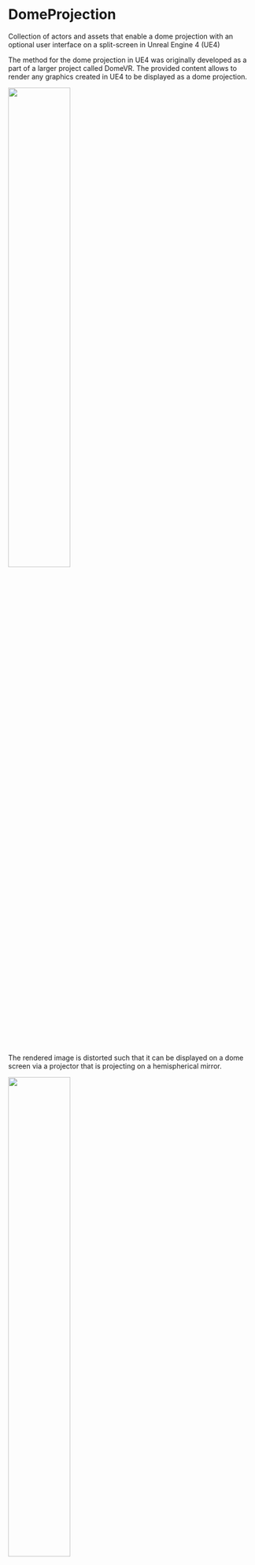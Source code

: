 # DomeProjection
Collection of actors and assets that enable a dome projection with an optional user interface on a split-screen in Unreal Engine 4 (UE4)

The method for the dome projection in UE4 was originally developed as a part of a larger project called DomeVR. The provided content allows to render any graphics created in UE4 to be displayed as a dome projection. 

<img src="https://user-images.githubusercontent.com/89643686/156333961-b0e31d52-c2f8-4093-9369-ee438dae598e.png" width=50% height=50%>

The rendered image is distorted such that it can be displayed on a dome screen via a projector that is projecting on a hemispherical mirror.

<img src="https://user-images.githubusercontent.com/89643686/156337394-db0663fe-2118-4e0e-a954-24ddfe37ab63.jpg" width=50% height=50%>

While the dome projection was originally implemented differently by using a streamed level for the rendering pipeline, it is here integrated in a Character blueprint completely. This allows for much easier use in arbitrary UE4 projects. All it takes to activate the dome projection is to use the _DomeBaseCharacter_ (or any derived character class) as the players pawn. The dome projection is completely implemented inside the blueprint code of the _DomeBaseCharacter_ and the referenced render targets and materials. Therefore, it is content only and should at least be usable in all UE4 versions >=4.24. 

The used method for implementing the dome projection and necessary meshes for distorting the images for the projection is based on a similar method introduced by Paul Bourke for Unity: http://paulbourke.net/dome/UnityiDome/

Here the five camera method for generating a fisheye projection with a wider FOV (up to 240 degree) was used: http://paulbourke.net/dome/unity3d/

The final distortion of the fisheye projection is specific to the setup and needs to be calibrated by exchanging the used mesh with a calibrated mesh that can be generated using Paul Bourkes Meshmapper application: http://paulbourke.net/dome/meshmapper/

# How to use

1. Copy the plugin in the Plugins folder at the root of your UE4 project. 
2. Open your project and activate the plugin. 
3. Use the DomeBaseCharacter (or any derived Character class) as Default Pawn in your GameMode.
4. Run your game

Following input actions already exist in the DomeBaseCharacter and can be set for basic movement capabilites in the DefaultInput.ini as follows

```+AxisMappings=(AxisName="MoveForward",Scale=1.000000,Key=W)
+AxisMappings=(AxisName="MoveForward",Scale=-1.000000,Key=S)
+AxisMappings=(AxisName="MoveRight",Scale=-1.000000,Key=A)
+AxisMappings=(AxisName="MoveRight",Scale=1.000000,Key=D)
+AxisMappings=(AxisName="Turn",Scale=1.000000,Key=Right)
+AxisMappings=(AxisName="Turn",Scale=-1.000000,Key=Left)
```
# User Interface

In addition to the dome projection, this package also offers the possibility to display a user interface (UI) on one screen of a split-screen. To make use of the UI capabilities following steps need to be taken: 
1. Set bLoadWithoutUI Variable in the _DomeBaseCharacter_ to false. 
2. Set the provided _DomeBasePlayerController_ (or any derived class) as the Player Controller Class in the Game Mode
3. Activate Use Splitscreen and set it to vertical in the Project Settings. 
4. Set a class reference to a specific UI widget in the Menu variable of _DomeBaseCharacter_.

Standardly, there is already a UI widget provided, which shows the different rendering steps and allows to change the camera and graphics settings. 
![2022-03-03_14h14_28](https://user-images.githubusercontent.com/89643686/156571940-05d045d4-a903-4964-9d5a-ccbd12cd22a4.png)

Furthermore, a calibration image can be displayed in different orientations and calibrated meshes for the dome projection can be conveniently exchanged by a drop-down menu under Warp Mesh Settings. The drop-down menu scans all meshes in _Content/DomeProjection/Meshes/MirrorDistortion_ that contain the substring "warp". 

# Rendering Methods

There are two different but similar rendering methods provided. One method called Static Rendering uses premade assets for the render targets and materials and is thus limited to the fixed resolution set in the render target assets. It is activated by setting _bStaticRendering_ in _DomeBaseCharacter_ to true or pressing the Static Rendering button in the provided UI. The other rendering method uses dynamically created render targets and materials, which enables to set the resolution of the render targets at run-time. It can analogously be activated by setting _bStaticRendering_ to false or pressing the Dynamic Rendering button in the UI where also different resolutions can be tested at run-time. 

# Standard Settings

In addition to the already mentioned settings, other settings about the graphic, input and player can also be set via different variables in the _DomeBaseCharacter_.

## Graphics Settings

Different settings about the displayed graphics can be made by the variables in the Graphics Settings category. Here the used window mode (WindowMode), screen resolution (_ScreenResolution_), V-sync (_VSync_) and frame-rate limit (_FramerateLimit_) can be set. Besides that, standard values for the resolution of the render targets of the already explained dynamic rendering method can be made (_FisheyeResolution_, _CaptureResolution_), if the simulation should be loaded with an UI (_bLoadWithoutUI_) and if the side of the UI on the screen should be switched (_bSwitchSplitscreens_).

## Input Settings

There are also settings to modify the impact of the preconfigured input events for controlling the character. The _BaseTurnRate_ sets the speed of rotating the charater around its yaw-axis. The variables ending with _*Fraction_ control the scale of the respective axes which enables to change such settings at run-time and not only statically in the input settings within the Project Settings. The _SkipInputValue_ serves for situation where the used controller is not always perfectly at 0 when idle. It enables to disregard input values that are smaller than the set value.

## Player Settings

The player settings define the dimensions of the player. The _PlayerHeight_ defines the height of the character and the _PlayerRadius_ defines the circumference of the character. The _CameraHeight_ defines basically the height of the eyes of the character but is naturally limited by the _PlayerHeight_. The _CameraRotation_ determines the rotation of the camera on the pitch-axis. 

# Global settings

All of the mentioned settings can easily be changed by the variables in the _DomeBaseCharacter_. However, changes during run-time get lost when the level is changed and the character is reinitialized. This might be undesirable in some situation. To tackle this problem, there is also an interface provided which can be implemented by a custom GameInstance class. Thus variable values can be saved there globally during run-time and are preserved in between level changes. If a Game Instance that implements the _IDomeGameInstance_ interface is set in the GameInstance variable of the DomeBaseCharacter, it pulls the respective settings via the interface functions of the set Game Instance instead of its own variables. 

# Drawbacks

- Occlusion culling can lead to flickering issues at walls and should ideally be turned off.
- In total 7 rendering steps lead to a high demand on GPU resources.
- Higher input lag due to several consecutive rendering steps (Fisheye->Dome->Screen).
